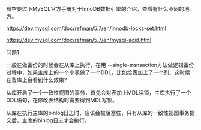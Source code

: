 有空要过下MySQL官方手册对于InnoDB数据引擎的介绍，查看有什么不同的地方。



https://dev.mysql.com/doc/refman/5.7/en/innodb-locks-set.html

https://dev.mysql.com/doc/refman/5.7/en/mysql-acid.html



问题1

一般在做备份的时候会在从库上执行，在用 --single-transaction方法做逻辑备份过程中，如果主库上的一个小表做了一个DDL，比如给表加上了一个列，这时候在备库上会看到什么效果?



从库开启了一个一致性视图的事务，首先会对表加上MDL读锁，主库执行了一个DDL语句，在修改表结构时需要得到MDL写锁。

从库在执行主库的binlog日志时，应该会被阻塞住，只有从库的一致性视图事务提交后，主库的binlog日志才会执行。